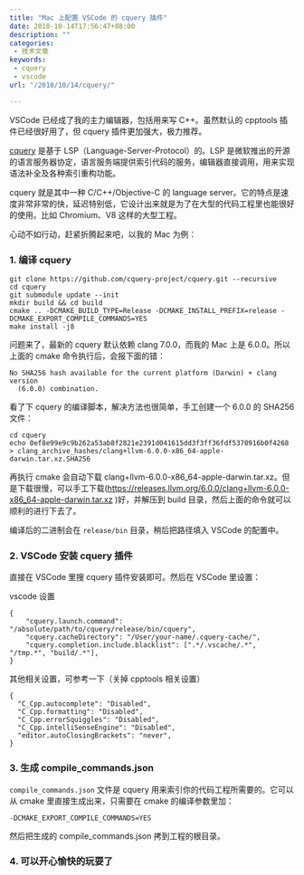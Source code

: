 ```yaml
---
title: "Mac 上配置 VSCode 的 cquery 插件"
date: 2018-10-14T17:56:47+08:00
description: ""
categories:
 - 技术文章
keywords:
 - cquery
 - vscode
url: "/2018/10/14/cquery/"

---
```


VSCode 已经成了我的主力编辑器，包括用来写 C++。虽然默认的 cpptools 插件已经很好用了，但 cquery 插件更加强大，极力推荐。

[cquery](https://github.com/cquery-project/cquery) 是基于 LSP（Language-Server-Protocol）的。LSP 是微软推出的开源的语言服务器协定，语言服务端提供索引代码的服务，编辑器直接调用，用来实现语法补全及各种索引重构功能。

cquery 就是其中一种 C/C++/Objective-C 的 language server。它的特点是速度非常非常的快，延迟特别低，它设计出来就是为了在大型的代码工程里也能很好的使用。比如 Chromium、V8 这样的大型工程。

心动不如行动，赶紧折腾起来吧，以我的 Mac 为例：

### 1. 编译 cquery

```
git clone https://github.com/cquery-project/cquery.git --recursive
cd cquery
git submodule update --init
mkdir build && cd build
cmake .. -DCMAKE_BUILD_TYPE=Release -DCMAKE_INSTALL_PREFIX=release -DCMAKE_EXPORT_COMPILE_COMMANDS=YES
make install -j8
```

问题来了，最新的 cquery 默认依赖 clang 7.0.0，而我的 Mac 上是 6.0.0。所以上面的 cmake 命令执行后，会报下面的错：

```
No SHA256 hash available for the current platform (Darwin) + clang version
  (6.0.0) combination.
```

看了下 cquery 的编译脚本，解决方法也很简单，手工创建一个 6.0.0 的 SHA256 文件：

```
cd cquery
echo 0ef8e99e9c9b262a53ab8f2821e2391d041615dd3f3ff36fdf5370916b0f4268 > clang_archive_hashes/clang+llvm-6.0.0-x86_64-apple-darwin.tar.xz.SHA256
```

再执行 cmake 会自动下载 clang+llvm-6.0.0-x86_64-apple-darwin.tar.xz。但是下载很慢，可以手工下载(https://releases.llvm.org/6.0.0/clang+llvm-6.0.0-x86_64-apple-darwin.tar.xz
)好，并解压到 build 目录，然后上面的命令就可以顺利的进行下去了。

编译后的二进制会在 `release/bin` 目录，稍后把路径填入 VSCode 的配置中。

### 2. VSCode 安装 cquery 插件

直接在 VSCode 里搜 cquery 插件安装即可。然后在 VSCode 里设置：

vscode 设置

```
{
    "cquery.launch.command": "/absolute/path/to/cquery/release/bin/cquery",
    "cquery.cacheDirectory": "/User/your-name/.cquery-cache/",
    "cquery.completion.include.blacklist": [".*/.vscache/.*", "/tmp.*", "build/.*"],
}
```

其他相关设置，可参考一下（关掉 cpptools 相关设置）

```
{
  "C_Cpp.autocomplete": "Disabled",
  "C_Cpp.formatting": "Disabled",
  "C_Cpp.errorSquiggles": "Disabled",
  "C_Cpp.intelliSenseEngine": "Disabled",
  "editor.autoClosingBrackets": "never",
}
```

### 3. 生成 compile_commands.json

`compile_commands.json` 文件是 cquery 用来索引你的代码工程所需要的。它可以从 cmake 里直接生成出来，只需要在 cmake 的编译参数里加：

```
-DCMAKE_EXPORT_COMPILE_COMMANDS=YES
```

然后把生成的 compile_commands.json 拷到工程的根目录。

### 4. 可以开心愉快的玩耍了
